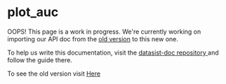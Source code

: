 # plot\_auc

OOPS! This page is a work in progress. We're currently working on importing our API doc from the [old version](https://risenw.github.io/datasist/index.html) to this new one.

To help us write this documentation, visit the [datasist-doc repository ](https://github.com/risenW/datasist-doc)and follow the guide there.

To see the old version visit [Here](https://risenw.github.io/datasist/index.html)



